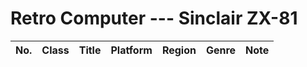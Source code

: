 # Retro Computer --- Sinclair ZX-81
|No.|Class|Title|Platform|Region|Genre|Note|
|:---:|:---:|:---:|:---:|:---:|:---:|:---:|

